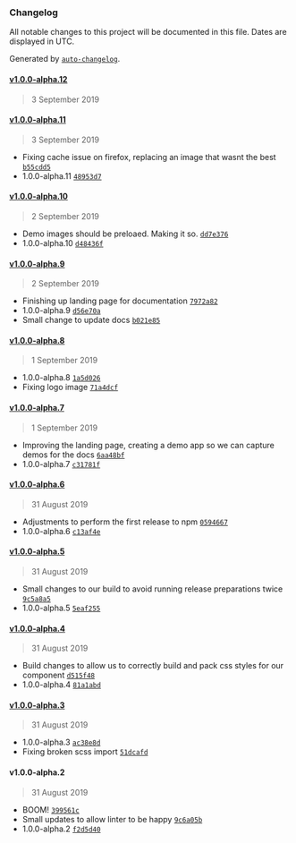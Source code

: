 ### Changelog

All notable changes to this project will be documented in this file. Dates are displayed in UTC.

Generated by [`auto-changelog`](https://github.com/CookPete/auto-changelog).

#### [v1.0.0-alpha.12](https://github.com/nosachamos/react-circular-reveal/compare/v1.0.0-alpha.12...v1.0.0-alpha.12)

> 3 September 2019

#### [v1.0.0-alpha.11](https://github.com/nosachamos/react-circular-reveal/compare/v1.0.0-alpha.10...v1.0.0-alpha.11)

> 3 September 2019

- Fixing cache issue on firefox, replacing an image that wasnt the best [`b55cdd5`](https://github.com/nosachamos/react-circular-reveal/commit/b55cdd5f912b8420e09a95ef43c1baf19ff19794)
- 1.0.0-alpha.11 [`48953d7`](https://github.com/nosachamos/react-circular-reveal/commit/48953d738473e7ac85898a60991effb64d10d147)

#### [v1.0.0-alpha.10](https://github.com/nosachamos/react-circular-reveal/compare/v1.0.0-alpha.9...v1.0.0-alpha.10)

> 2 September 2019

- Demo images should be preloaed. Making it so. [`dd7e376`](https://github.com/nosachamos/react-circular-reveal/commit/dd7e3763d7600f61a3374b7455bf9389ca40660c)
- 1.0.0-alpha.10 [`d48436f`](https://github.com/nosachamos/react-circular-reveal/commit/d48436f597c9baabd77863e709c32ea5ed42341e)

#### [v1.0.0-alpha.9](https://github.com/nosachamos/react-circular-reveal/compare/v1.0.0-alpha.8...v1.0.0-alpha.9)

> 2 September 2019

- Finishing up landing page for documentation [`7972a82`](https://github.com/nosachamos/react-circular-reveal/commit/7972a829d74a23847ff0c465c57acac28c3532d5)
- 1.0.0-alpha.9 [`d56e70a`](https://github.com/nosachamos/react-circular-reveal/commit/d56e70ae6565da0399e1ca81b001d2d2bba8754d)
- Small change to update docs [`b021e85`](https://github.com/nosachamos/react-circular-reveal/commit/b021e8595257adba78570098e90d524ec4bdb3f3)

#### [v1.0.0-alpha.8](https://github.com/nosachamos/react-circular-reveal/compare/v1.0.0-alpha.7...v1.0.0-alpha.8)

> 1 September 2019

- 1.0.0-alpha.8 [`1a5d026`](https://github.com/nosachamos/react-circular-reveal/commit/1a5d026d74bd8406f10ac17da8449512e701a7fd)
- Fixing logo image [`71a4dcf`](https://github.com/nosachamos/react-circular-reveal/commit/71a4dcf044f714f5bf389e0082c530485d49711d)

#### [v1.0.0-alpha.7](https://github.com/nosachamos/react-circular-reveal/compare/v1.0.0-alpha.6...v1.0.0-alpha.7)

> 1 September 2019

- Improving the landing page, creating a demo app so we can capture demos for the docs [`6aa48bf`](https://github.com/nosachamos/react-circular-reveal/commit/6aa48bf755841b1acff7ed07b78ff1c1931fbab0)
- 1.0.0-alpha.7 [`c31781f`](https://github.com/nosachamos/react-circular-reveal/commit/c31781f0e7cbabe1c6e1cc9b6db23eca9bb1f19c)

#### [v1.0.0-alpha.6](https://github.com/nosachamos/react-circular-reveal/compare/v1.0.0-alpha.5...v1.0.0-alpha.6)

> 31 August 2019

- Adjustments to perform the first release to npm [`0594667`](https://github.com/nosachamos/react-circular-reveal/commit/0594667d6c77207bfcc729a85d6ed5f5784dbd12)
- 1.0.0-alpha.6 [`c13af4e`](https://github.com/nosachamos/react-circular-reveal/commit/c13af4e22737c9616f956b57389aca7cdfa619cb)

#### [v1.0.0-alpha.5](https://github.com/nosachamos/react-circular-reveal/compare/v1.0.0-alpha.4...v1.0.0-alpha.5)

> 31 August 2019

- Small changes to our build to avoid running release preparations twice [`9c5a8a5`](https://github.com/nosachamos/react-circular-reveal/commit/9c5a8a5495299532938544a68dab5bbcf6087dfb)
- 1.0.0-alpha.5 [`5eaf255`](https://github.com/nosachamos/react-circular-reveal/commit/5eaf255b68c78839c7180921ded331b3b75926a8)

#### [v1.0.0-alpha.4](https://github.com/nosachamos/react-circular-reveal/compare/v1.0.0-alpha.3...v1.0.0-alpha.4)

> 31 August 2019

- Build changes to allow us to correctly build and pack css styles for our component [`d515f48`](https://github.com/nosachamos/react-circular-reveal/commit/d515f483659853c64f8681266b3ab235acb954d4)
- 1.0.0-alpha.4 [`81a1abd`](https://github.com/nosachamos/react-circular-reveal/commit/81a1abdd0e7ea9db6ea031549bb30faa86e4352c)

#### [v1.0.0-alpha.3](https://github.com/nosachamos/react-circular-reveal/compare/v1.0.0-alpha.2...v1.0.0-alpha.3)

> 31 August 2019

- 1.0.0-alpha.3 [`ac38e8d`](https://github.com/nosachamos/react-circular-reveal/commit/ac38e8d3189c7742a8d0362b5c758754ea9fb1ff)
- Fixing broken scss import [`51dcafd`](https://github.com/nosachamos/react-circular-reveal/commit/51dcafd9a7c3670bdd2e3bca62f7d1eaeef0cd15)

#### v1.0.0-alpha.2

> 31 August 2019

- BOOM! [`399561c`](https://github.com/nosachamos/react-circular-reveal/commit/399561cdd208910f0c9a4decbfcd1b1d96cbfee2)
- Small updates to allow linter to be happy [`9c6a05b`](https://github.com/nosachamos/react-circular-reveal/commit/9c6a05b0484c29157757d344d6b5147662500ff6)
- 1.0.0-alpha.2 [`f2d5d40`](https://github.com/nosachamos/react-circular-reveal/commit/f2d5d408ced7dec6d9d714166d8d26aea180c73a)
